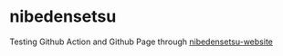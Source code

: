 # nibedensetsu
Testing Github Action and Github Page through [nibedensetsu-website](https://ystskm.github.io/nibedensetsu/)
